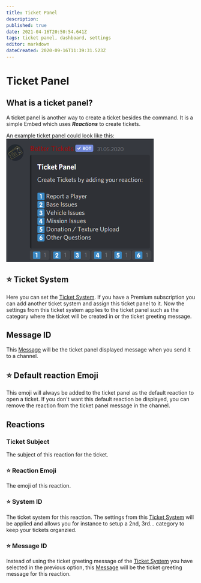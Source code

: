 ```yaml
---
title: Ticket Panel
description: 
published: true
date: 2021-04-16T20:50:54.641Z
tags: ticket panel, dashboard, settings
editor: markdown
dateCreated: 2020-09-16T11:39:31.523Z
---
```


# Ticket Panel

## What is a ticket panel?
A ticket panel is another way to create a ticket besides the command.
It is a simple Embed which uses ***Reactions*** to create tickets. 

An example ticket panel could look like this:
![ticket_panel_example.png](/ticket_panel_example.png)

## ⭐ Ticket System
Here you can set the [Ticket System](/Dashboard/TicketSystem). If you have a Premium subscription you can add another ticket system and assign this ticket panel to it. Now the settings from this ticket system applies to the ticket panel such as the category where the ticket will be created in or the ticket greeting message.

## Message ID
This [Message](/Dashboard/Messages) will be the ticket panel displayed message when you send it to a channel.

## ⭐ Default reaction Emoji
This emoji will always be added to the ticket panel as the default reaction to open a ticket. If you don't want this default reaction be displayed, you can remove the reaction from the ticket panel message in the channel.

## Reactions

### Ticket Subject
The subject of this reaction for the ticket.

### ⭐ Reaction Emoji
The emoji of this reaction.

### ⭐ System ID
The ticket system for this reaction. The settings from this [Ticket System](/Dashboard/TicketSystem) will be applied and allows you for instance to setup a 2nd, 3rd... category to keep your tickets organzied. 

### ⭐ Message ID
Instead of using the ticket greeting message of the [Ticket System](/Dashboard/TicketSystem) you have selected in the previous option, this [Message](/Dashboard/Messages) will be the ticket greeting message for this reaction.